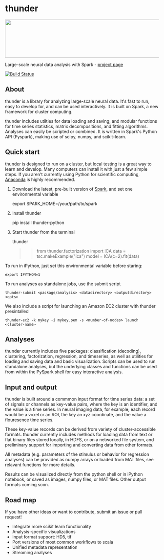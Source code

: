 thunder
=======

<div class="row">
  <a href="http://freeman-lab.github.io/thunder/">
      <img src="http://thefreemanlab.com/thunder/docs/_static/thumbnail_row.png" width="800px" height="125px">
  </a>
</div>

Large-scale neural data analysis with Spark - [project page](http://freeman-lab.github.io/thunder/)

[![Build Status](https://travis-ci.org/freeman-lab/thunder.png?branch=master)](https://travis-ci.org/freeman-lab/thunder)

About
-----

thunder is a library for analyzing large-scale neural data. It's fast to run, easy to develop for, and can be used interactively. It is built on Spark, a new framework for cluster computing.

thunder includes utilties for data loading and saving, and modular functions for time series statistics, matrix decompositions, and fitting algorithms. Analyses can easily be scripted or combined. It is written in Spark's Python API (Pyspark), making use of scipy, numpy, and scikit-learn.

Quick start
-----------

thunder is designed to run on a cluster, but local testing is a great way to learn and develop. Many computers can install it with just a few simple steps. If you aren't currently using Python for scientific computing, [Anaconda](https://store.continuum.io/cshop/anaconda/) is highly recommended.

1) Download the latest, pre-built version of [Spark](http://spark.apache.org/downloads.html), and set one environmental variable

	export SPARK_HOME=/your/path/to/spark

2) Install thunder

	pip install thunder-python

3) Start thunder from the terminal

	thunder
	>> from thunder.factorization import ICA
	>> data = tsc.makeExample("ica")
	>> model = ICA(c=2).fit(data)

To run in iPython, just set this environmental variable before staring:

	export IPYTHON=1

To run analyses as standalone jobs, use the submit script

	thunder-submit <package/analysis> <datadirectory> <outputdirectory> <opts>

We also include a script for launching an Amazon EC2 cluster with thunder presintalled

	thunder-ec2 -k mykey -i mykey.pem -s <number-of-nodes> launch <cluster-name>


Analyses
--------

thunder currently includes five packages: classification (decoding), clustering, factorization, regression, and timeseries, as well as utilities for loading and saving data and basic visualization. Scripts can be used to run standalone analyses, but the underlying classes and functions can be used from within the PySpark shell for easy interactive analysis.

Input and output
----------------

thunder is built around a commmon input format for time series data: a set of signals or channels as key-value pairs, where the key is an identifier, and the value is a time series. In neural imaging data, for example, each record would be a voxel or an ROI, the key an xyz coordinate, and the value a flouresence time series.

These key-value records can be derived from variety of cluster-accessible formats. thunder currently includes methods for loading data from text or flat binary files stored locally, in HDFS, or on a networked file system, and preliminary support for importing and converting data from other formats.

All metadata (e.g. parameters of the stimulus or behavior for regression analyses) can be provided as numpy arrays or loaded from MAT files, see relavant functions for more details.

Results can be visualized directly from the python shell or in iPython notebook, or saved as images, numpy files, or MAT files. Other output formats coming soon. 

Road map
----------------
If you have other ideas or want to contribute, submit an issue or pull request!

- Integrate more scikit learn functionality
- Analysis-specific visualizations
- Input format support: HD5, tif
- Port versions of most common workflows to scala
- Unified metadata representation
- Streaming analyses
